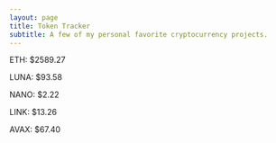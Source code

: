 ```yaml
---
layout: page
title: Token Tracker
subtitle: A few of my personal favorite cryptocurrency projects.
---
```


<!--BEGINCRYPTOINPUT-->
ETH: $2589.27

LUNA: $93.58

NANO: $2.22

LINK: $13.26

AVAX: $67.40

<!--ENDCRYPTOINPUT-->
